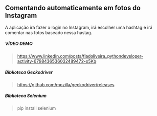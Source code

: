 ## Comentando automaticamente em fotos do Instagram

A aplicação irá fazer o login no Instagram, irá escolher uma hashtag
e irá comentar nas fotos baseado nessa hastag.



##### VÍDEO DEMO
>https://www.linkedin.com/posts/fladoliveira_pythondeveloper-activity-6798436536032489472-o5Kb



##### Biblioteca Geckodriver
>https://github.com/mozilla/geckodriver/releases

##### Biblioteca Selenium
>pip install selenium